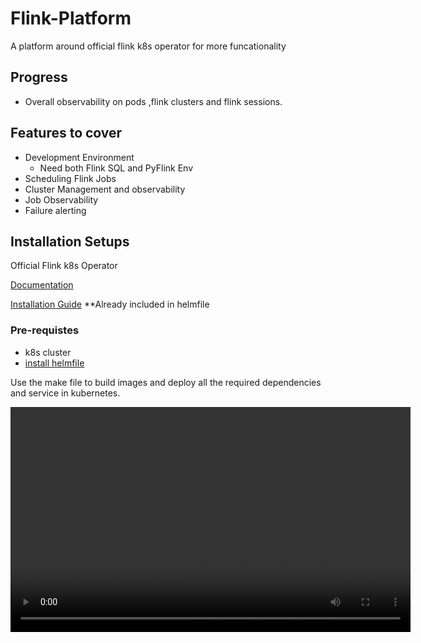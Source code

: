 # Flink-Platform
A platform around official flink k8s operator for more funcationality

## Progress
- Overall observability on pods ,flink clusters and flink sessions.  

## Features to cover
- Development Environment
    - Need both Flink SQL and PyFlink Env
- Scheduling Flink Jobs
- Cluster Management and observability
- Job Observability
- Failure alerting 

## Installation Setups
Official Flink k8s Operator

[Documentation](https://nightlies.apache.org/flink/flink-kubernetes-operator-docs-main/)

[Installation Guide](https://nightlies.apache.org/flink/flink-kubernetes-operator-docs-main/docs/development/guide/#installing-the-operator-locally)   **Already included in helmfile    

### Pre-requistes 
- k8s cluster
- [install helmfile](https://github.com/helmfile/helmfile) 

Use the make file to build images and deploy all the required dependencies and service in kubernetes.

<video width="640" height="360" controls>
  <source src="./assets/make.mov" type="video/quicktime">
  Your browser does not support the video tag.
</video>